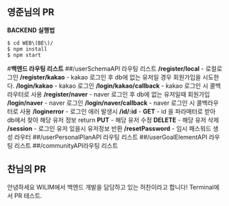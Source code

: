 ## 영준님의 PR
**BACKEND 실행법**
```
$ cd WEB\(BE\)/
$ npm install
$ npm start
```

#**백엔드 라우팅 리스트**
##/userSchemaAPI 라우팅 리스트
**/register/local** - 로컬로그인
**/register/kakao** - kakao 로그인 후 db에 없는 유저일 경우 회원가입을 시도한다.
**/login/kakao** - kakao 로그인
**/login/kakao/callback** - kakao 로그인 시 콜백라우터로 사용
**/register/naver** - naver 로그인 후 db에 없는 유저일때 회원가입
**/login/naver** - naver 로그인
**/login/naver/callback** - naver 로그인 시 콜백라우터로 사용
**/loginerror** - 로그인 에러 발생시
**/id/:id** - 
        **GET** - id 을 파라매터로 받아 db에서 찾아 해당 유저 정보 return
        **PUT** - 해당 유저 수정
        **DELETE** - 해당 유저 삭제
**/session** - 로그인 유저 있을시 유저정보 반환
**/resetPassword** - 임시 패스워드 생성 라우터
##/userPersonalPlanAPI 라우팅 리스트
##/userGoalElementAPI 라우팅 리스트
##/communityAPI라우팅 리스트

## 찬님의 PR
안녕하세요 WILIM에서 백엔드 개발을 담당하고 있는 허찬이라고 합니다!
Terminal에서 PR 테스트.
